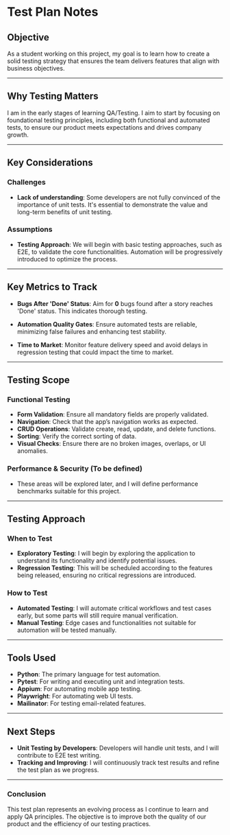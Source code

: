 # Test Plan Notes

## Objective
As a student working on this project, my goal is to learn how to create a solid testing strategy that ensures the team delivers features that align with business objectives.

---

## Why Testing Matters
I am in the early stages of learning QA/Testing. I aim to start by focusing on foundational testing principles, including both functional and automated tests, to ensure our product meets expectations and drives company growth.

---

## Key Considerations

### Challenges
- **Lack of understanding**: Some developers are not fully convinced of the importance of unit tests. It's essential to demonstrate the value and long-term benefits of unit testing.
  
### Assumptions
- **Testing Approach**: We will begin with basic testing approaches, such as E2E, to validate the core functionalities. Automation will be progressively introduced to optimize the process.

---

## Key Metrics to Track

- **Bugs After 'Done' Status**: Aim for **0** bugs found after a story reaches 'Done' status. This indicates thorough testing.
  
- **Automation Quality Gates**: Ensure automated tests are reliable, minimizing false failures and enhancing test stability.

- **Time to Market**: Monitor feature delivery speed and avoid delays in regression testing that could impact the time to market.

---

## Testing Scope

### Functional Testing
- **Form Validation**: Ensure all mandatory fields are properly validated.
- **Navigation**: Check that the app’s navigation works as expected.
- **CRUD Operations**: Validate create, read, update, and delete functions.
- **Sorting**: Verify the correct sorting of data.
- **Visual Checks**: Ensure there are no broken images, overlaps, or UI anomalies.

### Performance & Security (To be defined)
- These areas will be explored later, and I will define performance benchmarks suitable for this project.

---

## Testing Approach

### When to Test

- **Exploratory Testing**: I will begin by exploring the application to understand its functionality and identify potential issues.
- **Regression Testing**: This will be scheduled according to the features being released, ensuring no critical regressions are introduced.

### How to Test

- **Automated Testing**: I will automate critical workflows and test cases early, but some parts will still require manual verification.
- **Manual Testing**: Edge cases and functionalities not suitable for automation will be tested manually.

---

## Tools Used

- **Python**: The primary language for test automation.
- **Pytest**: For writing and executing unit and integration tests.
- **Appium**: For automating mobile app testing.
- **Playwright**: For automating web UI tests.
- **Mailinator**: For testing email-related features.

---

## Next Steps

- **Unit Testing by Developers**: Developers will handle unit tests, and I will contribute to E2E test writing.
- **Tracking and Improving**: I will continuously track test results and refine the test plan as we progress.

---

### Conclusion

This test plan represents an evolving process as I continue to learn and apply QA principles. The objective is to improve both the quality of our product and the efficiency of our testing practices.
